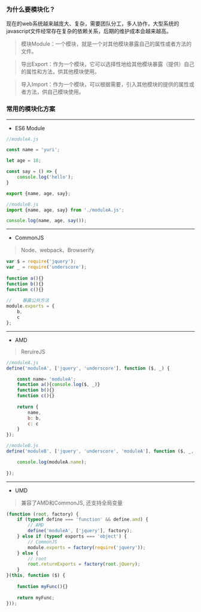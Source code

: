 ### 为什么要模块化？
现在的web系统越来越庞大、复杂，需要团队分工，多人协作，大型系统的javascript文件经常存在复杂的依赖关系，后期的维护成本会越来越高。


> 模块Module：一个模块，就是一个对其他模块暴露自己的属性或者方法的文件。

> 导出Export：作为一个模块，它可以选择性地给其他模块暴露（提供）自己的属性和方法，供其他模块使用。

> 导入Import：作为一个模块，可以根据需要，引入其他模块的提供的属性或者方法，供自己模块使用。

### 常用的模块化方案

---

- ES6 Module
```js
//moduleA.js

const name = 'yuri';

let age = 18;

const say = () => {
    console.log('hello');
}

export {name, age, say};
```

```js
//moduleB.js
import {name, age, say} from './moduleA.js';

console.log(name, age, say());
```
---

- CommonJS
> Node、webpack、Browserify

```js
var $ = require('jquery');
var _ = require('underscore');
 
function a(){}
function b(){}
function c(){}
 
//    暴露公共方法
module.exports = {
    b,
    c
};
```

---

- AMD
> ReruireJS

```js
//moduleA.js
define('moduleA', ['jquery', 'underscore'], function ($, _) {

    const name= 'moduleA';
    function a(){console.log($, _)} 
    function b(){} 
    function c(){} 
     
    return {
        name,
        b: b,
        c: c
    }
});
```

```js
//moduleB.js
define('moduleB', ['jquery', 'underscore', 'moduleA'], function ($, _, moduleA) {

    console.log(moduleA.name);
    
});
```
---

- UMD
> 兼容了AMD和CommonJS, 还支持全局变量
```js
(function (root, factory) {
    if (typeof define === 'function' && define.amd) {
        // AMD
        define('moduleA', ['jquery'], factory);
    } else if (typeof exports === 'object') {
        // CommonJS
        module.exports = factory(require('jquery'));
    } else {
        // root
        root.returnExports = factory(root.jQuery);
    }
}(this, function ($) {
    
    function myFunc(){}
 
    return myFunc;
}));
```
